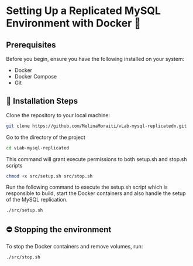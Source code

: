 # Setting Up a Replicated MySQL Environment with Docker 🐳

## Prerequisites
Before you begin, ensure you have the following installed on your system:
- Docker
- Docker Compose
- Git

## 🚀 Installation Steps
Clone the repository to your local machine:
```bash
git clone https://github.com/MelinaMoraiti/vLab-mysql-replicatedn.git
```
Go to the directory of the project
```bash
cd vLab-mysql-replicated
```
This command will grant execute permissions to both setup.sh and stop.sh scripts
```bash
chmod +x src/setup.sh src/stop.sh
```
Run the following command to execute the setup.sh script which is responsible to build, start the Docker containers and also handle the setup of the MySQL replication.
```bash
./src/setup.sh
```

## ⛔ Stopping the environment
To stop the Docker containers and remove volumes, run:
```bash
./src/stop.sh
```

